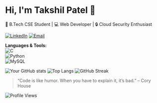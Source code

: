 
# Hi, I'm Takshil Patel 👋  
🚀 B.Tech CSE Student | 💻 Web Developer | 🔒 Cloud Security Enthusiast

[![LinkedIn](https://img.shields.io/badge/LinkedIn-blue?logo=linkedin)](https://linkedin.com/in/takshil-patel-615517376)
[![Email](https://img.shields.io/badge/Email-D14836?logo=gmail&logoColor=white)](mailto:ptakshil620@gmail.com)

**Languages & Tools:**  
![C](https://img.shields.io/badge/C-00599C?logo=c&logoColor=white)  
![Python](https://img.shields.io/badge/Python-3776AB?logo=python&logoColor=white)   
![MySQL](https://img.shields.io/badge/MySQL-005C84?logo=mysql&logoColor=white)

![Your GitHub stats](https://github-readme-stats.vercel.app/api?username=takshilpatel26&show_icons=true&theme=tokyonight)
![Top Langs](https://github-readme-stats.vercel.app/api/top-langs/?username=takshilpatel26&layout=compact&theme=tokyonight)
![GitHub Streak](https://streak-stats.demolab.com?user=takshilpatel26&theme=tokyonight&border_radius=6)

> “Code is like humor. When you have to explain it, it’s bad.” – Cory House  

![Profile Views](https://komarev.com/ghpvc/?username=takshilpatel26&style=flat-square)  


